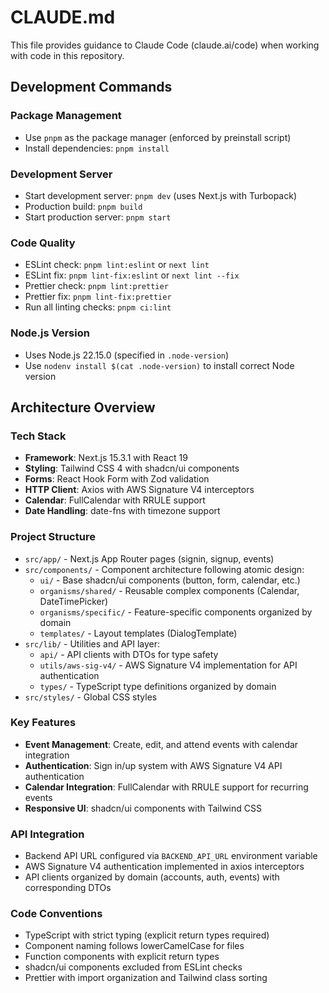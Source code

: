 # CLAUDE.md

This file provides guidance to Claude Code (claude.ai/code) when working with code in this repository.

## Development Commands

### Package Management

- Use `pnpm` as the package manager (enforced by preinstall script)
- Install dependencies: `pnpm install`

### Development Server

- Start development server: `pnpm dev` (uses Next.js with Turbopack)
- Production build: `pnpm build`
- Start production server: `pnpm start`

### Code Quality

- ESLint check: `pnpm lint:eslint` or `next lint`
- ESLint fix: `pnpm lint-fix:eslint` or `next lint --fix`
- Prettier check: `pnpm lint:prettier`
- Prettier fix: `pnpm lint-fix:prettier`
- Run all linting checks: `pnpm ci:lint`

### Node.js Version

- Uses Node.js 22.15.0 (specified in `.node-version`)
- Use `nodenv install $(cat .node-version)` to install correct Node version

## Architecture Overview

### Tech Stack

- **Framework**: Next.js 15.3.1 with React 19
- **Styling**: Tailwind CSS 4 with shadcn/ui components
- **Forms**: React Hook Form with Zod validation
- **HTTP Client**: Axios with AWS Signature V4 interceptors
- **Calendar**: FullCalendar with RRULE support
- **Date Handling**: date-fns with timezone support

### Project Structure

- `src/app/` - Next.js App Router pages (signin, signup, events)
- `src/components/` - Component architecture following atomic design:
  - `ui/` - Base shadcn/ui components (button, form, calendar, etc.)
  - `organisms/shared/` - Reusable complex components (Calendar, DateTimePicker)
  - `organisms/specific/` - Feature-specific components organized by domain
  - `templates/` - Layout templates (DialogTemplate)
- `src/lib/` - Utilities and API layer:
  - `api/` - API clients with DTOs for type safety
  - `utils/aws-sig-v4/` - AWS Signature V4 implementation for API authentication
  - `types/` - TypeScript type definitions organized by domain
- `src/styles/` - Global CSS styles

### Key Features

- **Event Management**: Create, edit, and attend events with calendar integration
- **Authentication**: Sign in/up system with AWS Signature V4 API authentication
- **Calendar Integration**: FullCalendar with RRULE support for recurring events
- **Responsive UI**: shadcn/ui components with Tailwind CSS

### API Integration

- Backend API URL configured via `BACKEND_API_URL` environment variable
- AWS Signature V4 authentication implemented in axios interceptors
- API clients organized by domain (accounts, auth, events) with corresponding DTOs

### Code Conventions

- TypeScript with strict typing (explicit return types required)
- Component naming follows lowerCamelCase for files
- Function components with explicit return types
- shadcn/ui components excluded from ESLint checks
- Prettier with import organization and Tailwind class sorting
